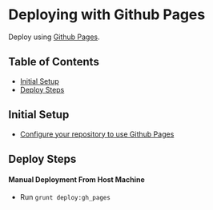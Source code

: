 # Deploying with Github Pages

Deploy using [Github Pages](https://pages.github.com/).

## Table of Contents

- [Initial Setup](#initial-setup)
- [Deploy Steps](#deploy-steps)

## Initial Setup

- [Configure your repository to use Github Pages](https://help.github.com/articles/configuring-a-publishing-source-for-github-pages/)

## Deploy Steps

#### Manual Deployment From Host Machine

- Run `grunt deploy:gh_pages`
